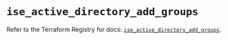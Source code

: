# `ise_active_directory_add_groups`

Refer to the Terraform Registry for docs: [`ise_active_directory_add_groups`](https://registry.terraform.io/providers/ciscodevnet/ise/0.2.11/docs/resources/active_directory_add_groups).
